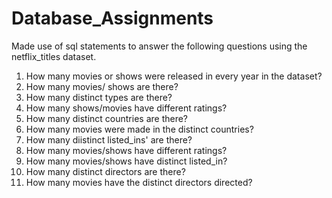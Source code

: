 # Database_Assignments
Made use  of sql statements to answer the following questions using the netflix_titles dataset.
1. How many movies or shows were released in every year in the dataset?
2. How many movies/ shows are there?
3. How many distinct types are there?
4. How many shows/movies have different ratings?
5. How many distinct countries are there?
6. How many movies were made in the distinct countries?
7. How many diistinct listed_ins' are there?
8. How many movies/shows have different ratings?
9. How many movies/shows have distinct listed_in?
10. How many distinct directors are there?
11. How many movies have the distinct directors directed?
    

